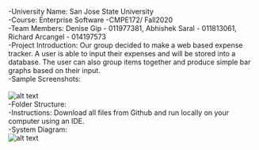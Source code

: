 -University Name: San Jose State University <br/>
-Course: Enterprise Software -CMPE172/ Fall2020 <br/>
-Team Members: Denise Gip - 011977381, Abhishek Saral - 011813061, Richard Arcangel - 014197573 <br/>
-Project Introduction: Our group decided to make a web based expense tracker. A user is able to input their expenses and will be stored into a database. The user can also group items together and produce simple bar graphs based on their input. <br/>
-Sample Screenshots: <br/>
<br/>
![alt text](https://cdn.discordapp.com/attachments/811063315618332715/838292693482340393/Screen_Shot_2021-05-01_at_10.54.07_PM.png)
<br/>
-Folder Structure: <br/>
-Instructions: Download all files from Github and run locally on your computer using an IDE.  <br/>
-System Diagram: <br/> ![alt text](https://lh6.googleusercontent.com/Lb10XAFKDL2Y8QYrNHdPIrID3wbohR-YvAiE3wp4N7KByoAl5jWQiIMl7wppBE7CU0V1WHOD3Jzk9_WXSfevsJA1dUUFLaezP3NbfNoNNSUPyLmwzwVmS8oTwj_1FDlVs_5CCh0m)
<br/>



